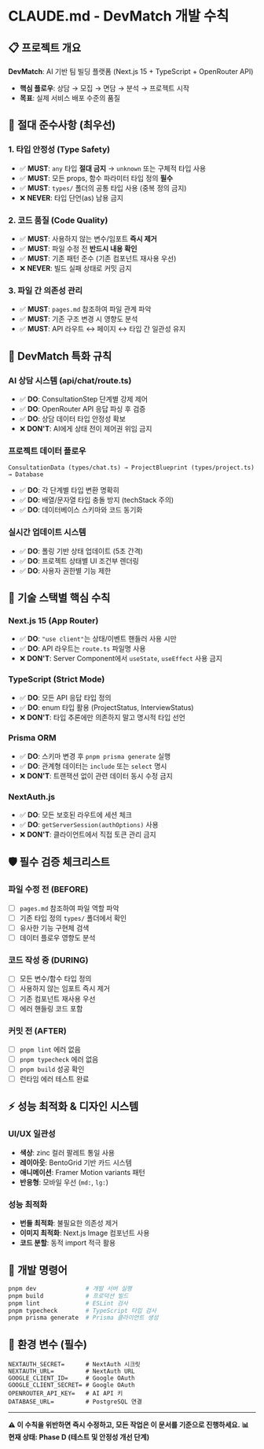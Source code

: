 # CLAUDE.md - DevMatch 개발 수칙

## 📋 프로젝트 개요
**DevMatch**: AI 기반 팀 빌딩 플랫폼 (Next.js 15 + TypeScript + OpenRouter API)
- **핵심 플로우**: 상담 → 모집 → 면담 → 분석 → 프로젝트 시작
- **목표**: 실제 서비스 배포 수준의 품질

## 🚨 **절대 준수사항 (최우선)**

### **1. 타입 안정성 (Type Safety)**
- ✅ **MUST**: `any` 타입 **절대 금지** → `unknown` 또는 구체적 타입 사용
- ✅ **MUST**: 모든 props, 함수 파라미터 타입 정의 **필수**
- ✅ **MUST**: `types/` 폴더의 공통 타입 사용 (중복 정의 금지)
- ❌ **NEVER**: 타입 단언(as) 남용 금지

### **2. 코드 품질 (Code Quality)**
- ✅ **MUST**: 사용하지 않는 변수/임포트 **즉시 제거**
- ✅ **MUST**: 파일 수정 전 **반드시 내용 확인**
- ✅ **MUST**: 기존 패턴 준수 (기존 컴포넌트 재사용 우선)
- ❌ **NEVER**: 빌드 실패 상태로 커밋 금지

### **3. 파일 간 의존성 관리**
- ✅ **MUST**: `pages.md` 참조하여 파일 관계 파악
- ✅ **MUST**: 기존 구조 변경 시 영향도 분석
- ✅ **MUST**: API 라우트 ↔ 페이지 ↔ 타입 간 일관성 유지

## 🎯 **DevMatch 특화 규칙**

### **AI 상담 시스템 (api/chat/route.ts)**
- ✅ **DO**: ConsultationStep 단계별 강제 제어
- ✅ **DO**: OpenRouter API 응답 파싱 후 검증
- ✅ **DO**: 상담 데이터 타입 안정성 확보
- ❌ **DON'T**: AI에게 상태 전이 제어권 위임 금지

### **프로젝트 데이터 플로우**
```
ConsultationData (types/chat.ts) → ProjectBlueprint (types/project.ts) → Database
```
- ✅ **DO**: 각 단계별 타입 변환 명확히
- ✅ **DO**: 배열/문자열 타입 충돌 방지 (techStack 주의)
- ✅ **DO**: 데이터베이스 스키마와 코드 동기화

### **실시간 업데이트 시스템**
- ✅ **DO**: 폴링 기반 상태 업데이트 (5초 간격)
- ✅ **DO**: 프로젝트 상태별 UI 조건부 렌더링
- ✅ **DO**: 사용자 권한별 기능 제한

## 🔧 **기술 스택별 핵심 수칙**

### **Next.js 15 (App Router)**
- ✅ **DO**: `"use client"`는 상태/이벤트 핸들러 사용 시만
- ✅ **DO**: API 라우트는 `route.ts` 파일명 사용
- ❌ **DON'T**: Server Component에서 `useState`, `useEffect` 사용 금지

### **TypeScript (Strict Mode)**
- ✅ **DO**: 모든 API 응답 타입 정의
- ✅ **DO**: enum 타입 활용 (ProjectStatus, InterviewStatus)
- ❌ **DON'T**: 타입 추론에만 의존하지 말고 명시적 타입 선언

### **Prisma ORM**
- ✅ **DO**: 스키마 변경 후 `pnpm prisma generate` 실행
- ✅ **DO**: 관계형 데이터는 `include` 또는 `select` 명시
- ❌ **DON'T**: 트랜잭션 없이 관련 데이터 동시 수정 금지

### **NextAuth.js**
- ✅ **DO**: 모든 보호된 라우트에 세션 체크
- ✅ **DO**: `getServerSession(authOptions)` 사용
- ❌ **DON'T**: 클라이언트에서 직접 토큰 관리 금지

## 🛡️ **필수 검증 체크리스트**

### **파일 수정 전 (BEFORE)**
- [ ] `pages.md` 참조하여 파일 역할 파악
- [ ] 기존 타입 정의 `types/` 폴더에서 확인
- [ ] 유사한 기능 구현체 검색
- [ ] 데이터 플로우 영향도 분석

### **코드 작성 중 (DURING)**
- [ ] 모든 변수/함수 타입 정의
- [ ] 사용하지 않는 임포트 즉시 제거
- [ ] 기존 컴포넌트 재사용 우선
- [ ] 에러 핸들링 코드 포함

### **커밋 전 (AFTER)**
- [ ] `pnpm lint` 에러 없음
- [ ] `pnpm typecheck` 에러 없음
- [ ] `pnpm build` 성공 확인
- [ ] 런타임 에러 테스트 완료

## ⚡ **성능 최적화 & 디자인 시스템**

### **UI/UX 일관성**
- **색상**: zinc 컬러 팔레트 통일 사용
- **레이아웃**: BentoGrid 기반 카드 시스템
- **애니메이션**: Framer Motion variants 패턴
- **반응형**: 모바일 우선 (`md:`, `lg:`)

### **성능 최적화**
- **번들 최적화**: 불필요한 의존성 제거
- **이미지 최적화**: Next.js Image 컴포넌트 사용
- **코드 분할**: 동적 import 적극 활용

## 📖 **개발 명령어**
```bash
pnpm dev              # 개발 서버 실행
pnpm build            # 프로덕션 빌드
pnpm lint             # ESLint 검사
pnpm typecheck        # TypeScript 타입 검사
pnpm prisma generate  # Prisma 클라이언트 생성
```

## 🔑 **환경 변수 (필수)**
```env
NEXTAUTH_SECRET=      # NextAuth 시크릿
NEXTAUTH_URL=         # NextAuth URL
GOOGLE_CLIENT_ID=     # Google OAuth
GOOGLE_CLIENT_SECRET= # Google OAuth
OPENROUTER_API_KEY=   # AI API 키
DATABASE_URL=         # PostgreSQL 연결
```

---

**⚠️ 이 수칙을 위반하면 즉시 수정하고, 모든 작업은 이 문서를 기준으로 진행하세요.**
**📊 현재 상태: Phase D (테스트 및 안정성 개선 단계)**